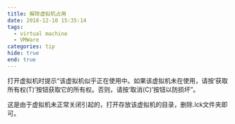 ```yaml
---
title: 解除虚拟机占用
date: 2018-12-10 15:35:14
tags:
  - virtual machine
  - VMWare
categories: tip
hide: true
end: true
---
```


打开虚拟机时提示“该虚拟机似乎正在使用中。如果该虚拟机未在使用，请按‘获取所有权(T)’按钮获取它的所有权。否则，请按‘取消(C)’按钮以防损坏”。

这是由于虚拟机未正常关闭引起的，打开存放该虚拟机的目录，删除.lck文件夹即可。